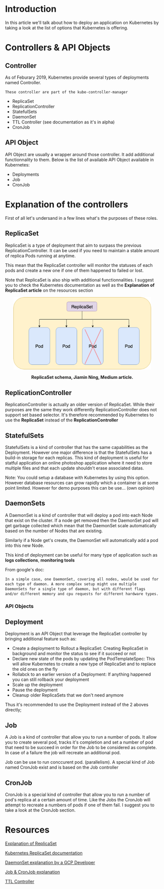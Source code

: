 # Introduction

In this article we'll talk about how to deploy an application on Kubernetes by taking a look at the list of options that Kubernetes is offering.

# Controllers & API Objects

## Controller

As of Feburary 2019, Kubernetes provide several types of deployments named Controller. 

```
These controller are part of the kube-controller-manager
```

- ReplicaSet
- ReplicationController
- StatefulSets
- DaemonSet
- TTL Controller (see documentation as it's in alpha)
- CronJob

## API Object

API Object are usually a wrapper around those controller. It add additional functionnality to them. Below is the list of available API Object available in Kubernetes:

- Deployments
- Job
- CronJob

# Explanation of the controllers

First of all let's undersand in a few lines what's the purposes of these roles.

## ReplicaSet

ReplicaSet is a type of deployment that aim to surpass the previous ReplicationController. It can be used if you need to maintain a stable amount of replica Pods running at anytime.

This mean that the ReplicaSet controller will monitor the statuses of each pods and create a new one if one of them happened to failed or lost.

Note that ReplicaSet is also ship with additional functionnalities. I suggest you to check the Kubernetes documentation as well as the **Explanation of ReplicaSet article** on the resources section

<p align="center">
  <img src="../img/replicaset_schema.png" alt="drawing" width="450"/>  
  <p align="center"><b>ReplicaSet schema, Jiamin Ning, Medium article.</b></p>
</p>

## ReplicationController

ReplicationController is actually an older version of ReplicaSet. While their purposes are the same they work differently ReplicationController does not support set based selector. It's therefore recommended by Kubernetes to use the **ReplicaSet** instead of the **ReplicationController**

## StatefulSets

StatefulSets is a kind of controller that has the same capabilities as the Deployment. However one major difference is that the StatefulSets has a build-in storage for each replicas. This kind of deployment is useful for statful application an online photoshop application where it need to store multiple files and that each update shouldn't erase associated datas.

Note: You could setup a database with Kubernetes by using this option. However database resources can grow rapidly which a container is at some point limited. However for demo purposes this can be use... (own opinion)

## DaemonSets

A DaemonSet is a kind of controller that will deploy a pod into each Node that exist on the cluster. If a node get removed then the DaemonSet pod will get garbage collected which mean that the DaemonSet scale automatically based on the number of Nodes that are existing.

Similarly if a Node get's create, the DaemonSet will automatically add a pod into this new Node.

This kind of deployment can be useful for many type of application such as **logs collections**, **monitoring tools**

From google's doc:

```
In a simple case, one DaemonSet, covering all nodes, would be used for each type of daemon. A more complex setup might use multiple DaemonSets for a single type of daemon, but with different flags and/or different memory and cpu requests for different hardware types.
```

### API Objects

## Deployment

Deployment is an API Object that leverage the ReplicaSet controller by bringing  additional feature such as:

- Create a deployment to Rollout a ReplicaSet: Creating ReplicaSet in background and monitor the status to see if it succeed or not
- Declare new state of the pods by updating the PodTemplateSpec: This will allow Kubernetes to create a new type of ReplicaSet and to replace the old ones on the fly
- Rollabck to an earlier version of a Deployment: If anything happened you can still rollback your deployment
- Scale up the deployment
- Pause the deployment
- Cleanup older ReplicaSets that we don't need anymore

Thus it's recommended to use the Deployment instead of the 2 aboves directly;

## Job

A Job is a kind of controller that allow you to run a number of pods. It allow you to create several pod, tracks it's completion and set a number of pod that need to be succeed in order for the Job to be considered as complete. In case of a failure the job will recreate an additional pod.

Job can be use to run conccurent pod. (parallelism). A special kind of Job named CronJob exist and is based on the Job controller

## CronJob

CronJob is a special kind of controller that allow you to run a number of pod's replica at a certain amount of time. Like the Jobs the CronJob will attempt to recreate a numbers of pods if one of them fail. I suggest you to take a look at the CronJob section.


# Resources

[Explanation of ReplicaSet](https://medium.com/@jiamin_ning/build-your-first-kubernetes-service-with-replicaset-7c37d9be689c)

[Kubernetes ReplicaSet documentation](https://kubernetes.io/docs/concepts/workloads/controllers/replicaset/)

[DaemonSet explanation by a GCP Developer](https://medium.com/google-cloud/kubernetes-run-a-pod-per-node-with-daemon-sets-f77ce3f36bf1)

[Job & CronJob explanation](https://codeblog.dotsandbrackets.com/one-off-kubernetes-jobs/)

[TTL Controller](https://kubernetes.io/docs/concepts/workloads/controllers/ttlafterfinished/)

